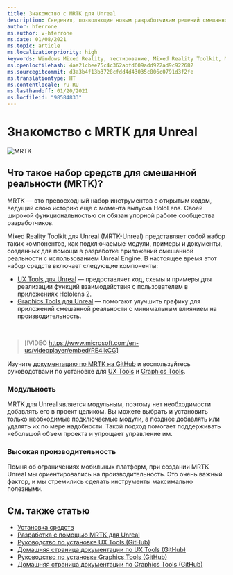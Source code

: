 ```yaml
---
title: Знакомство с MRTK для Unreal
description: Сведения, позволяющие новым разработчикам решений смешанной реальности начать работу с набором Mixed Reality Toolkit для Unreal.
author: hferrone
ms.author: v-hferrone
ms.date: 01/08/2021
ms.topic: article
ms.localizationpriority: high
keywords: Windows Mixed Reality, тестирование, Mixed Reality Toolkit, MRTK версии 2, MRTK, инструменты, пакет SDK, HoloLens, HoloLens 2, Unity, гарнитура смешанной реальности, гарнитура Windows Mixed Reality, гарнитура виртуальной реальности, кросс-платформенность
ms.openlocfilehash: 4aa21cbee75c4c362abfd609add922ad9c922682
ms.sourcegitcommit: d3a3b4f13b3728cfdd4d43035c806c0791d3f2fe
ms.translationtype: HT
ms.contentlocale: ru-RU
ms.lasthandoff: 01/20/2021
ms.locfileid: "98584833"
---
```

# <a name="introducing-mrtk-for-unreal"></a>Знакомство с MRTK для Unreal

![MRTK](../../design/images/MRTK_UX_Hero.png)

## <a name="what-is-mixed-reality-toolkit-mrtk"></a>Что такое набор средств для смешанной реальности (MRTK)?

MRTK — это превосходный набор инструментов с открытым кодом, ведущий свою историю еще с момента выпуска HoloLens. Своей широкой функциональностью он обязан упорной работе сообщества разработчиков. 

Mixed Reality Toolkit для Unreal (MRTK-Unreal) представляет собой набор таких компонентов, как подключаемые модули, примеры и документы, созданных для помощи в разработке приложений смешанной реальности с использованием Unreal Engine. В настоящее время этот набор средств включает следующие компоненты:
* [UX Tools для Unreal](https://github.com/microsoft/MixedReality-UXTools-Unreal) — предоставляет код, схемы и примеры для реализации функций взаимодействия с пользователем в приложениях Hololens 2.
* [Graphics Tools для Unreal](https://github.com/microsoft/MixedReality-GraphicsTools-Unreal) — помогают улучшить графику для приложений смешанной реальности с минимальным влиянием на производительность.

<br>

> [!VIDEO https://www.microsoft.com/en-us/videoplayer/embed/RE4IkCG]

Изучите [документацию по MRTK на GitHub](https://microsoft.github.io/MixedReality-UXTools-Unreal/README.html) и воспользуйтесь руководствами по установке для [UX Tools](https://microsoft.github.io/MixedReality-UXTools-Unreal/Docs/Installation.html) и [Graphics Tools](https://github.com/microsoft/MixedReality-GraphicsTools-Unreal/blob/main/Docs/Installation.md).

### <a name="modular"></a>Модульность

MRTK для Unreal является модульным, поэтому нет необходимости добавлять его в проект целиком. Вы можете выбрать и установить только необходимые подключаемые модули, а позднее добавлять или удалять их по мере надобности. Такой подход помогает поддерживать небольшой объем проекта и упрощает управление им.  

### <a name="performant"></a>Высокая производительность

Помня об ограничениях мобильных платформ, при создании MRTK Unreal мы ориентировались на производительность. Это очень важный фактор, и мы стремились сделать инструменты максимально полезными.

## <a name="see-also"></a>См. также статью

* [Установка средств](../install-the-tools.md)
* [Разработка с помощью MRTK для Unreal](unreal-development-overview.md)
* [Руководство по установке UX Tools (GitHub)](https://microsoft.github.io/MixedReality-UXTools-Unreal/Docs/Installation.html)
* [Домашняя страница документации по UX Tools (GitHub)](https://microsoft.github.io/MixedReality-UXTools-Unreal/README.html)
* [Руководство по установке Graphics Tools (GitHub)](https://github.com/microsoft/MixedReality-GraphicsTools-Unreal/blob/main/Docs/Installation.md)
* [Домашняя страница документации по Graphics Tools (GitHub)](https://github.com/microsoft/MixedReality-GraphicsTools-Unreal/)